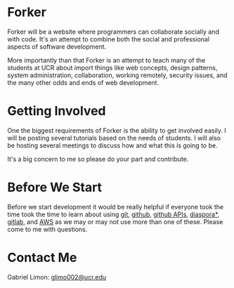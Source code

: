 Forker
======

Forker will be a website where programmers can collaborate socially and with code. It's an attempt to combine both the social and professional aspects of software development.

More importantly than that Forker is an attempt to teach many of the students at UCR about import things like web concepts, design patterns, system administration, collaboration, working remotely, security issues, and the many other odds and ends of web development.

Getting Involved
================
One the biggest requirements of Forker is the ability to get involved easily. I will be posting several tutorials based on the needs of students. I will also be hosting several meetings to discuss how and what this is going to be.

It's a big concern to me so please do your part and contribute.

Before We Start
===============
Before we start development it would be really helpful if everyone took the time took the time to learn about using [git](http://www.vogella.com/articles/Git/article.html), [github](http://zachholman.com/talk/how-github-uses-github-to-build-github/), [github APIs](http://developer.github.com/v3/), [diaspora*](https://github.com/diaspora/diaspora), [gitlab](https://github.com/gitlabhq/gitlabhq), and [AWS](https://aws.amazon.com) as we may or may not use more than one of these. Please come to me with questions.

Contact Me
==========
Gabriel Limon: glimo002@ucr.edu
